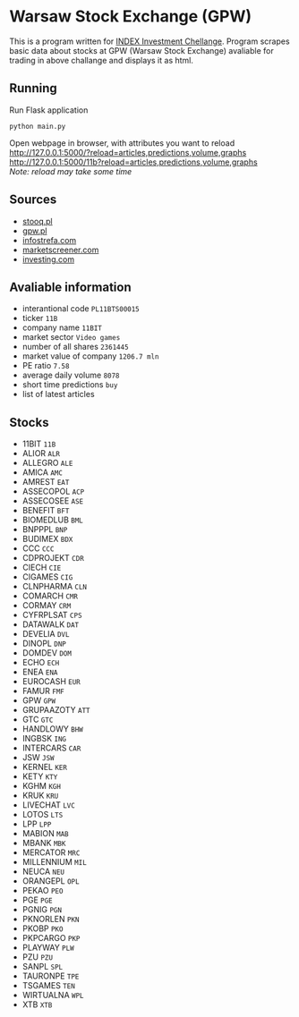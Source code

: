 # Warsaw Stock Exchange (GPW)
This is a program written for [INDEX Investment Chellange](https://iichallenge.gpw.pl/). Program scrapes basic data about stocks at GPW (Warsaw Stock Exchange) avaliable for trading in above challange and displays it as html.

## Running
Run Flask application
```code=bash
python main.py
```
Open webpage in browser, with attributes you want to reload<br/>
http://127.0.0.1:5000/?reload=articles,predictions,volume,graphs<br/>
http://127.0.0.1:5000/11b?reload=articles,predictions,volume,graphs<br/>
*Note: reload may take some time*

## Sources
* [stooq.pl](https://stooq.pl/q/g/?s=11B')
* [gpw.pl](https://www.gpw.pl/ajaxindex.php?start=indicatorsTab&format=html&action=GPWListaSp&gls_isin=PL11BTS00015&lang=EN)
* [infostrefa.com](http://infostrefa.com/infostrefa/pl/profil/2,11BIT)
* [marketscreener.com](https://www.marketscreener.com/quote/stock/11-BIT-STUDIOS-S-A-25398936/consensus/)
* [investing.com](https://pl.investing.com/equities/11bit)

## Avaliable information
* interantional code `PL11BTS00015`
* ticker `11B`
* company name `11BIT`
* market sector `Video games`
* number of all shares `2361445`
* market value of company `1206.7 mln`
* PE ratio `7.58`
* average daily volume `8078`
* short time predictions `buy`
* list of latest articles

## Stocks
* 11BIT `11B`
* ALIOR `ALR`
* ALLEGRO `ALE`
* AMICA `AMC`
* AMREST `EAT`
* ASSECOPOL `ACP`
* ASSECOSEE `ASE`
* BENEFIT `BFT`
* BIOMEDLUB `BML`
* BNPPPL `BNP`
* BUDIMEX `BDX`
* CCC `CCC`
* CDPROJEKT `CDR`
* CIECH `CIE`
* CIGAMES `CIG`
* CLNPHARMA `CLN`
* COMARCH `CMR`
* CORMAY `CRM`
* CYFRPLSAT `CPS`
* DATAWALK `DAT`
* DEVELIA `DVL`
* DINOPL `DNP`
* DOMDEV `DOM`
* ECHO `ECH`
* ENEA `ENA`
* EUROCASH `EUR`
* FAMUR `FMF`
* GPW `GPW`
* GRUPAAZOTY `ATT`
* GTC `GTC`
* HANDLOWY `BHW`
* INGBSK `ING`
* INTERCARS `CAR`
* JSW `JSW`
* KERNEL `KER`
* KETY `KTY`
* KGHM `KGH`
* KRUK `KRU`
* LIVECHAT `LVC`
* LOTOS `LTS`
* LPP `LPP`
* MABION `MAB`
* MBANK `MBK`
* MERCATOR `MRC`
* MILLENNIUM `MIL`
* NEUCA `NEU`
* ORANGEPL `OPL`
* PEKAO `PEO`
* PGE `PGE`
* PGNIG `PGN`
* PKNORLEN `PKN`
* PKOBP `PKO`
* PKPCARGO `PKP`
* PLAYWAY `PLW`
* PZU `PZU`
* SANPL `SPL`
* TAURONPE `TPE`
* TSGAMES `TEN`
* WIRTUALNA `WPL`
* XTB `XTB`
